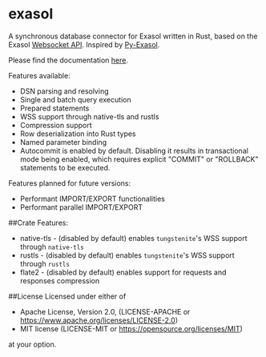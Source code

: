 # exasol
A synchronous database connector for Exasol written in Rust, based on the Exasol [Websocket API](https://github.com/exasol/websocket-api).
Inspired by [Py-Exasol](https://github.com/exasol/pyexasol).

Please find the documentation [here](https://docs.rs/exasol/latest/exasol/).

Features available:
 - DSN parsing and resolving
 - Single and batch query execution
 - Prepared statements
 - WSS support through native-tls and rustls
 - Compression support
 - Row deserialization into Rust types
 - Named parameter binding
 - Autocommit is enabled by default. Disabling it results in transactional mode being enabled, which requires explicit "COMMIT" or "ROLLBACK" statements to be executed.

Features planned for future versions:
  - Performant IMPORT/EXPORT functionalities
  - Performant parallel IMPORT/EXPORT

##Crate Features:
* native-tls - (disabled by default) enables `tungstenite`'s WSS support through `native-tls`
* rustls - (disabled by default) enables `tungstenite`'s WSS support through `rustls`
* flate2 - (disabled by default) enables support for requests and responses compression


##License
Licensed under either of

* Apache License, Version 2.0, (LICENSE-APACHE or https://www.apache.org/licenses/LICENSE-2.0)
* MIT license (LICENSE-MIT or https://opensource.org/licenses/MIT)

at your option.